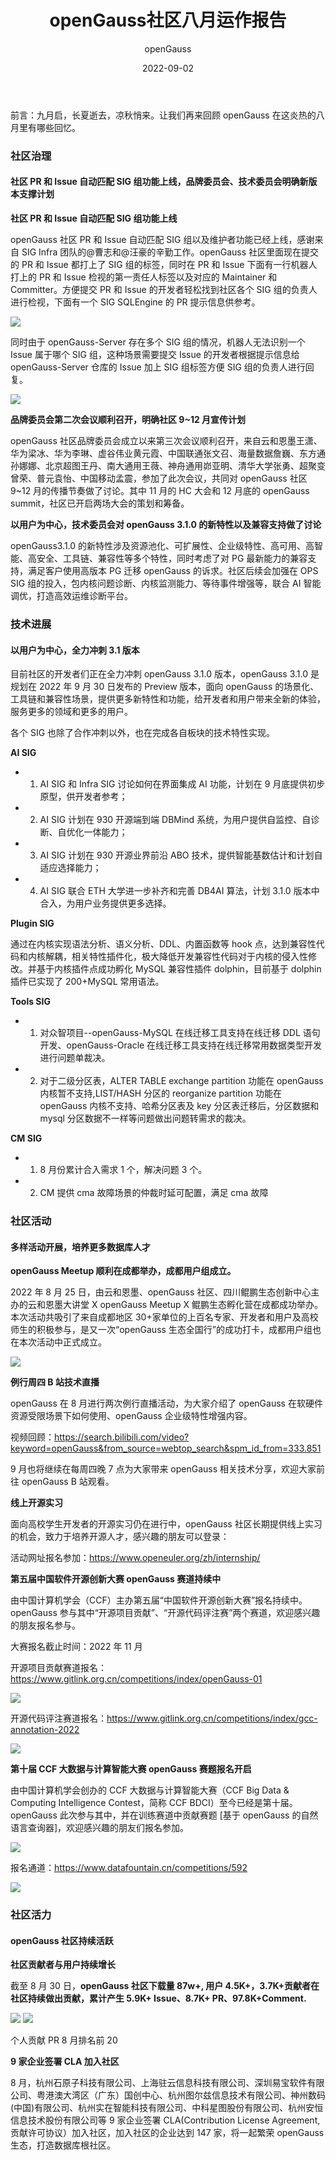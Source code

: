 ﻿---
title: 'openGauss社区八月运作报告'
date: '2022-09-02'
tags: ['theme']
banner: '/category/news/2022-09-02/banner.png'
category: 'news'
author: 'openGauss'
summary: 'openGauss社区八月运作报告'
---

前言：九月启，长夏逝去，凉秋悄来。让我们再来回顾 openGauss 在这炎热的八月里有哪些回忆。

### 社区治理

#### 社区 PR 和 Issue 自动匹配 SIG 组功能上线，品牌委员会、技术委员会明确新版本支撑计划

**社区 PR 和 Issue 自动匹配 SIG 组功能上线**

openGauss 社区 PR 和 Issue 自动匹配 SIG 组以及维护者功能已经上线，感谢来自 SIG Infra 团队的@曹志和@汪豪的辛勤工作。openGauss 社区里面现在提交的 PR 和 Issue 都打上了 SIG 组的标签，同时在 PR 和 Issue 下面有一行机器人打上的 PR 和 Issue 检视的第一责任人标签以及对应的 Maintainer 和 Committer。方便提交 PR 和 Issue 的开发者轻松找到社区各个 SIG 组的负责人进行检视，下面有一个 SIG SQLEngine 的 PR 提示信息供参考。

<img src="/zh/news/2022-09-02/picture1.png" >

同时由于 openGauss-Server 存在多个 SIG 组的情况，机器人无法识别一个 Issue 属于哪个 SIG 组，这种场景需要提交 Issue 的开发者根据提示信息给 openGauss-Server 仓库的 Issue 加上 SIG 组标签方便 SIG 组的负责人进行回复。

<img src="/zh/news/2022-09-02/picture2.png" >

**品牌委员会第二次会议顺利召开，明确社区 9~12 月宣传计划**

openGauss 社区品牌委员会成立以来第三次会议顺利召开，来自云和恩墨王潇、华为梁冰、华为李琳、虚谷伟业黄元霞、中国联通张文召、海量数据詹巍、东方通孙娜娜、北京超图王丹、南大通用王薇、神舟通用峁亚明、清华大学张勇、超聚变曾荣、普元袁怡、中国移动孟震，参加了此次会议，共同对 openGauss 社区 9~12 月的传播节奏做了讨论。其中 11 月的 HC 大会和 12 月底的 openGauss summit，社区已开启两场大会的策划和筹备。

**以用户为中心，技术委员会对 openGauss 3.1.0 的新特性以及兼容支持做了讨论**

openGauss3.1.0 的新特性涉及资源池化、可扩展性、企业级特性、高可用、高智能、高安全、工具链、兼容性等多个特性，同时考虑了对 PG 最新能力的兼容支持，满足客户使用高版本 PG 迁移 openGauss 的诉求。社区后续会加强在 OPS SIG 组的投入，包内核问题诊断、内核监测能力、等待事件增强等，联合 AI 智能调优，打造高效运维诊断平台。

### 技术进展

#### 以用户为中心，全力冲刺 3.1 版本

目前社区的开发者们正在全力冲刺 openGauss 3.1.0 版本，openGauss 3.1.0 是规划在 2022 年 9 月 30 日发布的 Preview 版本，面向 openGauss 的场景化、工具链和兼容性场景，提供更多新特性和功能，给开发者和用户带来全新的体验，服务更多的领域和更多的用户。

各个 SIG 也除了合作冲刺以外，也在完成各自板块的技术特性实现。

**AI SIG**

- 1. AI SIG 和 Infra SIG 讨论如何在界面集成 AI 功能，计划在 9 月底提供初步原型，供开发者参考；
- 2. AI SIG 计划在 930 开源端到端 DBMind 系统，为用户提供自监控、自诊断、自优化一体能力；
- 3. AI SIG 计划在 930 开源业界前沿 ABO 技术，提供智能基数估计和计划自适应选择能力；
- 4. AI SIG 联合 ETH 大学进一步补齐和完善 DB4AI 算法，计划 3.1.0 版本中合入，为用户业务提供更多选择。

**Plugin SIG**

通过在内核实现语法分析、语义分析、DDL、内置函数等 hook 点，达到兼容性代码和内核解耦，相关特性插件化，极大降低开发兼容性代码对于内核的侵入性修改。并基于内核插件点成功孵化 MySQL 兼容性插件 dolphin，目前基于 dolphin 插件已实现了 200+MySQL 常用语法。

**Tools SIG**

- 1. 对众智项目--openGauss-MySQL 在线迁移工具支持在线迁移 DDL 语句开发、openGauss-Oracle 在线迁移工具支持在线迁移常用数据类型开发进行问题单裁决。

- 2. 对于二级分区表，ALTER TABLE exchange partition 功能在 openGauss 内核暂不支持,LIST/HASH 分区的 reorganize partition 功能在 openGauss 内核不支持、哈希分区表及 key 分区表迁移后，分区数据和 mysql 分区数据不一样等问题做出问题转需求的裁决。

**CM SIG**

- 1. 8 月份累计合入需求 1 个，解决问题 3 个。
- 2. CM 提供 cma 故障场景的仲裁时延可配置，满足 cma 故障

### 社区活动

#### 多样活动开展，培养更多数据库人才

**openGauss Meetup 顺利在成都举办，成都用户组成立。**

2022 年 8 月 25 日，由云和恩墨、openGauss 社区、四川鲲鹏生态创新中心主办的云和恩墨大讲堂 X openGauss Meetup X 鲲鹏生态孵化营在成都成功举办。本次活动共吸引了来自成都地区 30+家单位的上百名专家、开发者和用户及高校师生的积极参与，是又一次“openGauss 生态全国行”的成功打卡，成都用户组也在本次活动中正式成立。

<img src="/zh/news/2022-09-02/picture3.png" >

**例行周四 B 站技术直播**

openGauss 在 8 月进行两次例行直播活动，为大家介绍了 openGauss 在软硬件资源受限场景下如何使用、openGauss 企业级特性增强内容。

视频回顾：https://search.bilibili.com/video?keyword=openGauss&from_source=webtop_search&spm_id_from=333.851

9 月也将继续在每周四晚 7 点为大家带来 openGauss 相关技术分享，欢迎大家前往 openGauss B 站观看。

**线上开源实习**

面向高校学生开发者的开源实习仍在进行中，openGauss 社区长期提供线上实习的机会，致力于培养开源人才，感兴趣的朋友可以登录：

活动网址报名参加：https://www.openeuler.org/zh/internship/

**第五届中国软件开源创新大赛 openGauss 赛道持续中**

由中国计算机学会（CCF）主办第五届“中国软件开源创新大赛”报名持续中。openGauss 参与其中“开源项目贡献”、“开源代码评注赛”两个赛道，欢迎感兴趣的朋友报名参与。

大赛报名截止时间：2022 年 11 月

开源项目贡献赛道报名：https://www.gitlink.org.cn/competitions/index/openGauss-01

<img src="/zh/news/2022-09-02/picture4.png" >

开源代码评注赛道报名：https://www.gitlink.org.cn/competitions/index/gcc-annotation-2022

<img src="/zh/news/2022-09-02/picture5.png" >

**第十届 CCF 大数据与计算智能大赛 openGauss 赛题报名开启**

由中国计算机学会创办的 CCF 大数据与计算智能大赛（CCF Big Data & Computing Intelligence Contest，简称 CCF BDCI）至今已经是第十届。openGauss 此次参与其中，并在训练赛道中贡献赛题 [基于 openGauss 的自然语言查询器]，欢迎感兴趣的朋友们报名参加。

<img src="/zh/news/2022-09-02/picture6.png" >

报名通道：https://www.datafountain.cn/competitions/592

<img src="/zh/news/2022-09-02/picture7.png" >

### 社区活力

#### openGauss 社区持续活跃

**社区贡献者与用户持续增长**

截至 8 月 30 日，**openGauss 社区下载量 87w+, 用户 4.5K+，3.7K+贡献者在社区持续做出贡献，累计产生 5.9K+ Issue、8.7K+ PR、97.8K+Comment.**

<img src="/zh/news/2022-09-02/picture8.png" >

<img src="/zh/news/2022-09-02/picture9.png" >

个人贡献 PR 8 月排名前 20

**9 家企业签署 CLA 加入社区**

8 月，杭州石原子科技有限公司、上海驻云信息科技有限公司、深圳易宝软件有限公司、粤港澳大湾区（广东）国创中心、杭州图尔兹信息技术有限公司、神州数码(中国)有限公司、杭州实在智能科技有限公司、中科星图股份有限公司、杭州安恒信息技术股份有限公司等 9 家企业签署 CLA(Contribution License Agreement, 贡献许可协议）加入社区，加入社区的企业达到 147 家，将一起繁荣 openGauss 生态，打造数据库根社区。
